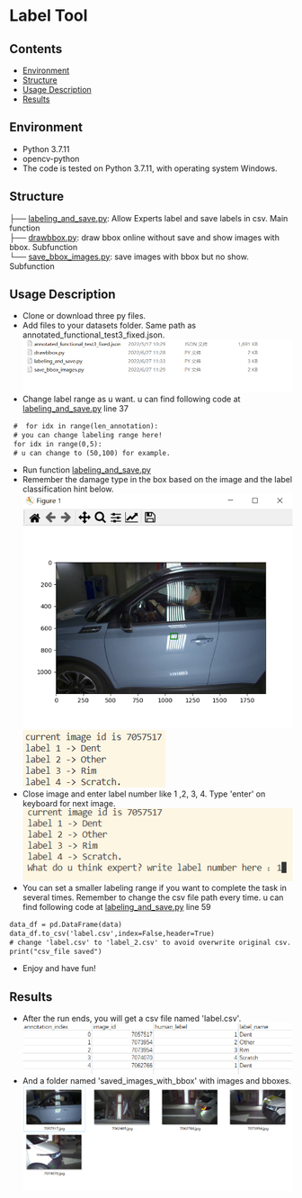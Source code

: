 # Label Tool

## Contents  
- [Environment](#Environment)  
- [Structure](#Structure)  
- [Usage Description](#Usage-Description) 
- [Results](#Results) 

## Environment
* Python 3.7.11
* opencv-python
* The code is tested on Python 3.7.11, with operating system Windows.


## Structure

  ├── [labeling_and_save.py](./labeling_and_save.py): Allow Experts label and save labels in csv. Main function  
  ├── [drawbbox.py](./drawbbox.py): draw bbox online without save and show images with bbox. Subfunction  
  └── [save_bbox_images.py](./save_bbox_images.py): save images with bbox but no show. Subfunction  

## Usage Description
* Clone or download three py files.  
* Add files to your datasets folder. Same path as annotated_functional_test3_fixed.json.  
![path](./path.PNG)
* Change label range as u want. u can find following code at [labeling_and_save.py](./labeling_and_save.py) line 37  
```
 #  for idx in range(len_annotation):
 # you can change labeling range here!
 for idx in range(0,5):
 # u can change to (50,100) for example.
```  
* Run function [labeling_and_save.py](./labeling_and_save.py)  
* Remember the damage type in the box based on the image and the label classification hint below.  
![show](./show_label.PNG)  
![label_hint](./label_hint.PNG)  
* Close image and enter label number like 1 ,2, 3, 4.  Type 'enter' on keyboard for next image.
![enter_label](./enter_label.PNG )
* You can set a smaller labeling range if you want to complete the  task in several times. Remember to change the csv file path every time. u can find following code at [labeling_and_save.py](./labeling_and_save.py) line 59  
```
data_df = pd.DataFrame(data)
data_df.to_csv('label.csv',index=False,header=True)
# change 'label.csv' to 'label_2.csv' to avoid overwrite original csv.
print("csv_file saved")
```  
* Enjoy and have fun!   

## Results
* After the run ends, you will get a csv file named 'label.csv'.  
![csv](./csv.PNG)
* And a folder named 'saved_images_with_bbox' with images and bboxes.
![images](./images.PNG)
